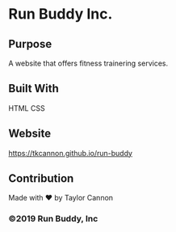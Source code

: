 # Run Buddy Inc.

## Purpose
A website that offers fitness trainering services.

## Built With
HTML
CSS

## Website
https://tkcannon.github.io/run-buddy

## Contribution
Made with ❤️ by Taylor Cannon

### ©️2019 Run Buddy, Inc 
